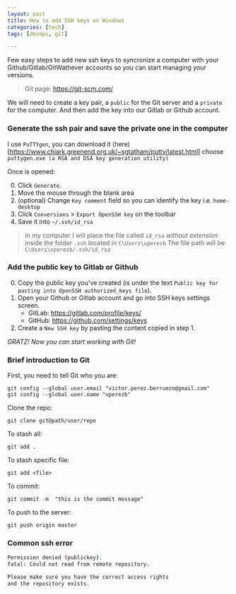 ```yaml
---
layout: post
title: How to add SSH keys on Windows
categories: [tech]
tags: [devops, git]

---
```


Few easy steps to add new ssh keys to syncronize a computer with your Github/Gitlab/GitWathever accounts so you can start managing your versions.

> Git page: https://git-scm.com/

We will need to create a key pair,  a `public` for the Git server and a `private`  for the computer. And then add the key into our 
Gitlab or Github account.

### Generate the ssh pair and save the private one in the computer

I use `PuTTYgen`, you can download it (here)[https://www.chiark.greenend.org.uk/~sgtatham/putty/latest.html] choose `puttygen.exe (a RSA and DSA key generation utility)`

Once is opened:

0. Click `Generate`.
0. Move the mouse through the blank area
0. (optional) Change `Key comment` field so you can identify the key i.e. `home-desktop`
0. Click `Conversions` > `Export OpenSSH key` on the toolbar
0. Save it into  `~/.ssh/id_rsa`

> In my computer I will place the file called `id_rsa` *without extension* inside the folder `.ssh` located in `C\Users\vperezb`
> The file path will be: `C\Users\vperezb/.ssh/id_rsa`


### Add the public key to Gitlab or Github

0. Copy the public key you've created (is under the text `Public key for pasting into OpenSSH authorized_keys file`).
0. Open your Github or Gitlab account and go into SSH keys settings screen.
	+ GitLab: https://gitlab.com/profile/keys/
	+ GitHub: https://github.com/settings/keys
0. Create a `New SSH key` by pasting the content copied in step 1.


*GRATZ! Now you can start working with Git!*

### Brief introduction to Git

First, you need to tell Git who you are:

```git
git config --global user.email "victor.perez.berruezo@gmail.com"
git config --global user.name "vperezb"
```

Clone the repo:

```git
git clone git@path/user/repo
```

To stash all:

```git
git add .
```

To stash specific file:

```git
git add <file>
```

To commit:

```git
git commit -m  "this is the commit message"
```

To push to the server:

```git
git push origin master
```


### Common ssh error

```bash
Permission denied (publickey).
fatal: Could not read from remote repository.

Please make sure you have the correct access rights
and the repository exists.
```
